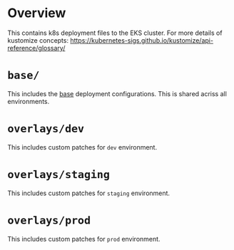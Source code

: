 # Overview

This contains k8s deployment files to the EKS cluster. For more details of kustomize concepts:
https://kubernetes-sigs.github.io/kustomize/api-reference/glossary/

# `base/`

This includes the [base](https://kubernetes-sigs.github.io/kustomize/api-reference/glossary/#base) deployment
configurations. This is shared acriss all environments.

# `overlays/dev`

This includes custom patches for `dev` environment.

# `overlays/staging`

This includes custom patches for `staging` environment.

# `overlays/prod`

This includes custom patches for `prod` environment.
